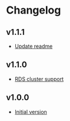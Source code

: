 # Changelog

## v1.1.1

- [Update readme](https://github.com/babbel/terraform-aws-secretsmanager-for-database-url/pull/3)

## v1.1.0

- [RDS cluster support](https://github.com/babbel/terraform-aws-secretsmanager-for-database-url/pull/2)

## v1.0.0

- [Initial version](https://github.com/babbel/terraform-aws-secretsmanager-for-database-url/pull/1)
